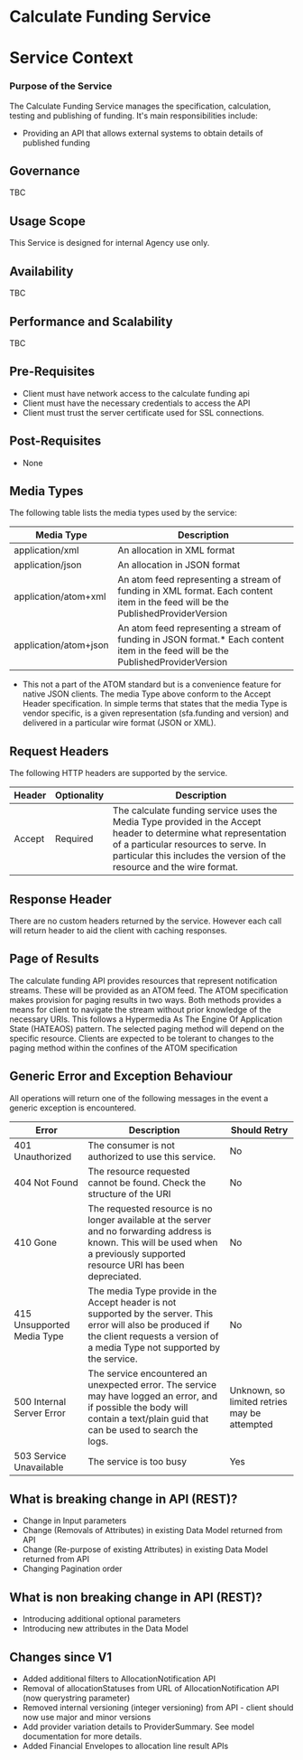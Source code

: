 ﻿# Calculate Funding Service
# Service Context
### Purpose of the Service
The Calculate Funding Service manages the specification, calculation, testing and publishing of funding. It's main responsibilities include:
* Providing an API that allows external systems to obtain details of published funding

    
## Governance
TBC

## Usage Scope
This Service is designed for internal Agency use only.

## Availability
TBC

## Performance and Scalability
TBC

## Pre-Requisites
* Client must have network access to the calculate funding api
* Client must have the necessary credentials to access the API
* Client must trust the server certificate used for SSL connections.

## Post-Requisites
* None

## Media Types
The following table lists the media types used by the service:

| Media Type    | Description |
| ------------- |-------------| 
| application/xml | An allocation in XML format |
| application/json | An allocation in JSON format  |
| application/atom+xml | An atom feed representing a stream of funding in XML format. Each content item in the feed will be the PublishedProviderVersion |
| application/atom+json | An atom feed representing a stream of funding in JSON format.* Each content item in the feed will be the PublishedProviderVersion  |

* This not a part of the ATOM standard but is a convenience feature for native JSON clients.
The media Type above conform to the Accept Header specification. In simple terms that states that the media Type is vendor specific, is a given representation (sfa.funding and version) and delivered in a particular wire format (JSON or XML).

## Request Headers
The following HTTP headers are supported by the service.

| Header | Optionality    | Description |
| ------------- |-------------|---------------| 
| Accept     | Required | The calculate funding service uses the Media Type provided in the Accept header to determine what representation of a particular resources to serve. In particular this includes the version of the resource and the wire format. |

## Response Header
There are no custom headers returned by the service. However each call will return header to aid the client with caching responses.

## Page of Results
The calculate funding API provides resources that represent notification streams. These will be provided as an ATOM feed. The ATOM specification makes provision for paging results in two ways. Both methods provides a means for client to navigate the stream without prior knowledge of the necessary URIs. This follows a Hypermedia As The Engine Of Application State (HATEAOS) pattern. The selected paging method will depend on the specific resource. Clients are expected to be tolerant to changes to the paging method within the confines of the ATOM specification 

## Generic Error and Exception Behaviour
All operations will return one of the following messages in the event a generic exception is encountered.

| Error | Description    | Should Retry |
| ------------- |-------------|---------------| 
| 401 Unauthorized | The consumer is not authorized to use this service. | No |
| 404 Not Found  | The resource requested cannot be found. Check the structure of the URI  | No |
| 410 Gone | The requested resource is no longer available at the server and no forwarding address is known. This will be used when a previously supported resource URI has been depreciated.  | No
| 415 Unsupported Media Type |  The media Type provide in the Accept header is not supported by the server. This error will also be produced if the client requests a version of a media Type not supported by the service. | No
| 500 Internal Server Error | The service encountered an unexpected error. The service may have logged an error, and if possible the body will contain a text/plain guid that can be used to search the logs. | Unknown, so limited retries may be attempted
| 503 Service Unavailable |  The service is too busy | Yes

## What is breaking change in API (REST)?
- Change in Input parameters
- Change (Removals of Attributes) in existing Data Model returned from API
- Change (Re-purpose of existing Attributes) in existing Data Model returned from API
- Changing Pagination order

## What is non breaking change in API (REST)?
- Introducing additional optional parameters
- Introducing new attributes in the Data Model

## Changes since V1
  - Added additional filters to AllocationNotification API
  - Removal of allocationStatuses from URL of AllocationNotification API (now querystring parameter)
  - Removed internal versioning (integer versioning) from API - client should now use major and minor versions
  - Add provider variation details to ProviderSummary. See model documentation for more details.
  - Added Financial Envelopes to allocation line result APIs